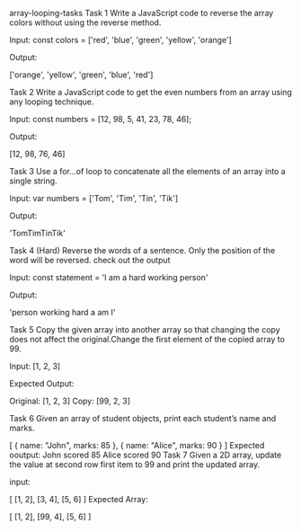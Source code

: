 array-looping-tasks
Task 1
Write a JavaScript code to reverse the array colors without using the reverse method.

Input: const colors = ['red', 'blue', 'green', 'yellow', 'orange']

Output:

['orange', 'yellow', 'green', 'blue', 'red']

Task 2
Write a JavaScript code to get the even numbers from an array using any looping technique.

Input: const numbers = [12, 98, 5, 41, 23, 78, 46];

Output:

[12, 98, 76, 46]

Task 3
Use a for...of loop to concatenate all the elements of an array into a single string.

Input: var numbers = ['Tom', 'Tim', 'Tin', 'Tik']

Output:

'TomTimTinTik'

Task 4 (Hard)
Reverse the words of a sentence. Only the position of the word will be reversed. check out the output

Input: const statement = 'I am a hard working person'

Output:

'person working hard a am I'

Task 5
Copy the given array into another array so that changing the copy does not affect the original.Change the first element of the copied array to 99.

Input: [1, 2, 3]

Expected Output:

Original: [1, 2, 3] Copy: [99, 2, 3]

Task 6
Given an array of student objects, print each student’s name and marks.

[
  { name: "John", marks: 85 },
  { name: "Alice", marks: 90 }
]
Expected ooutput:
John scored 85
Alice scored 90
Task 7
Given a 2D array, update the value at second row first item to 99 and print the updated array.

input:

[
  [1, 2],
  [3, 4],
  [5, 6]
]
Expected Array:

[
  [1, 2],
  [99, 4],
  [5, 6]
]